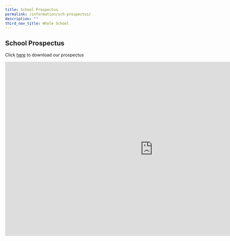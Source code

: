 ```yaml
---
title: School Prospectus
permalink: /information/sch-prospectus/
description: ""
third_nav_title: Whole School
---
```

## School Prospectus

Click [here](/files/RVHSprospectus2022.pdf) to download our prospectus

<iframe src="https://docs.google.com/presentation/d/e/2PACX-1vTwcE6mZum064R0o2nP57f_NKMcYGdtopj3HKNAElbezvgb4Es-UTBTGYf4fQrgZA-54sv0ygigwKqK/embed?start=false&amp;loop=false&amp;delayms=3000" frameborder="0" width="960" height="569" allowfullscreen="true"></iframe>